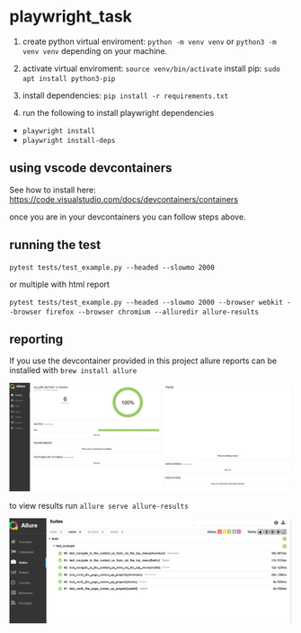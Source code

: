 # playwright_task

1. create python virtual enviroment:  `python -m venv venv` or `python3 -m venv venv` depending on your machine. 

2. activate virtual enviroment: `source venv/bin/activate`
install pip: `sudo apt install python3-pip`

3. install dependencies: `pip install -r requirements.txt`

4. run the following to install playwright dependencies
- `playwright install`
- `playwright install-deps`


## using vscode devcontainers
See how to install here: https://code.visualstudio.com/docs/devcontainers/containers

once you are in your devcontainers you can follow steps above.

## running the test
`pytest tests/test_example.py --headed --slowmo 2000`

or multiple with html report

`pytest tests/test_example.py --headed --slowmo 2000 --browser webkit --browser firefox --browser chromium --alluredir allure-results`

## reporting

If you use the devcontainer provided in this project allure reports can be installed with `brew install allure` 

![alt text](image-1.png)

to view results run `allure serve allure-results`

![alt text](image.png)
